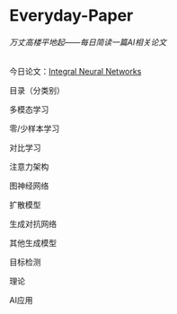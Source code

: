 # Everyday-Paper

###### 万丈高楼平地起——每日简读一篇AI相关论文

今日论文：[Integral Neural Networks](Everyday-Paper/blob/main/论文/AI理论/Integral%20Neural%20Networks.md)

  

目录（分类别）

多模态学习

零/少样本学习

对比学习

注意力架构

图神经网络

扩散模型

生成对抗网络

其他生成模型

目标检测

理论

AI应用